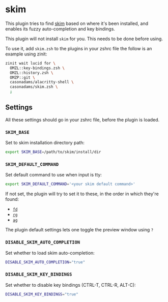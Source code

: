 # skim

This plugin tries to find [skim](https://github.com/lotabout/skim) based on where
it's been installed, and enables its fuzzy auto-completion and key bindings.

This plugin will not install `skim` for you.  This needs to be done before using.

To use it, add `skim.zsh` to the plugins in your zshrc file the follow is an example using zinit:

```zsh
zinit wait lucid for \
  OMZL::key-bindings.zsh \
  OMZL::history.zsh \
  OMZP::git \
  casonadams/alacritty-shell \
  casonadams/skim.zsh \
  ;
```

## Settings

All these settings should go in your zshrc file, before the plugin is loaded.

### `SKIM_BASE`

Set to skim installation directory path:

```zsh
export SKIM_BASE=/path/to/skim/install/dir
```

### `SKIM_DEFAULT_COMMAND`

Set default command to use when input is tty:

```zsh
export SKIM_DEFAULT_COMMAND='<your skim default command>'
```
If not set, the plugin will try to set it to these, in the order in which they're found:

- [`fd`](https://github.com/sharkdp/fd)
- [`rg`](https://github.com/BurntSushi/ripgrep)
- [`ag`](https://github.com/ggreer/the_silver_searcher)

The plugin default settings lets one toggle the preview window using `?`

### `DISABLE_SKIM_AUTO_COMPLETION`

Set whether to load skim auto-completion:

```zsh
DISABLE_SKIM_AUTO_COMPLETION="true"
```

### `DISABLE_SKIM_KEY_BINDINGS`

Set whether to disable key bindings (CTRL-T, CTRL-R, ALT-C):

```zsh
DISABLE_SKIM_KEY_BINDINGS="true"
```


